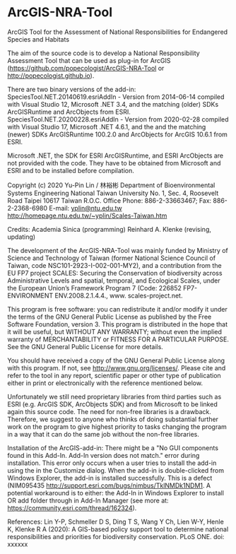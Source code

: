 # ArcGIS-NRA-Tool
ArcGIS Tool for the Assessment of National Responsibilities for Endangered Species and Habitats

The aim of the source code is to develop a National Responsibility Assessment Tool that can be used as plug-in for ArcGIS (https://github.com/popecologist/ArcGIS-NRA-Tool or http://popecologist.github.io).

There are two binary versions of the add-in:
SpeciesTool.NET.20140619.esriAddIn - Version from 2014-06-14 compiled with Visual Studio 12, Microsoft .NET 3.4, and the matching (older) SDKs ArcGISRuntime and ArcObjects from ESRI.
SpeciesTool.NET.20200228.esriAddIn -  Version from 2020-02-28 compiled with Visual Studio 17, Microsoft .NET 4.6.1, and the and the matching (newer) SDKs ArcGISRuntime 100.2.0 and ArcObjects for ArcGIS 10.6.1 from ESRI.

Microsoft .NET, the SDK for ESRI ArcGISRuntime, and ESRI ArcObjects are not provided with the code. They have to be obtained from Microsoft and ESRI and to be installed before compilation.

Copyright (c) 2020 Yu-Pin Lin / 林裕彬
Department of Bioenvironmental Systems Engineering
National Taiwan University
No. 1, Sec. 4, Roosevelt Road
Taipei
10617 Taiwan
R.O.C.
Office Phone: 886-2-33663467; Fax: 886-2-2368-6980
E-mail: yplin@ntu.edu.tw
http://homepage.ntu.edu.tw/~yplin/Scales-Taiwan.htm

Credits:
   Academia Sinica (programming)
   Reinhard A. Klenke (revising, updating)

The development of the ArcGIS-NRA-Tool was mainly funded by Ministry of Science and Technology of Taiwan (former National Science Council of Taiwan, code NSC101-2923-I-002-001-MY2), and a contribution from the EU FP7 project SCALES: Securing the Conservation of biodiversity across Administrative Levels and spatial, temporal, and Ecological Scales, under the European Union’s Framework Program 7 (Code: 226852 FP7-ENVIRONMENT ENV.2008.2.1.4.4., www. scales-project.net.

This program is free software: you can redistribute it and/or modify it under the terms of the GNU General Public License as published by the Free Software Foundation, version 3. This program is distributed in the hope that it will be useful, but WITHOUT ANY WARRANTY; without even the implied warranty of MERCHANTABILITY or FITNESS FOR A PARTICULAR PURPOSE. See the GNU General Public License for more details.

You should have received a copy of the GNU General Public License along with this program. If not, see <http://www.gnu.org/licenses/>. Please cite and refer to the tool in any report, scientific paper or other type of publication either in print or electronically with the reference mentioned below.

Unfortunately we still need proprietary libraries from third parties such as ESRI (e.g. ArcGIS SDK, ArcObjects SDK) and from Microsoft to be linked again this source code. The need for non-free libraries is a drawback. Therefore, we suggest to anyone who thinks of doing substantial further work on the program to give highest priority to tasks changing the program in a way that it can do the same job without the non-free libraries.

Installation of the ArcGIS-add-in:
There might be a "No GUI components found in this Add-In. Add-In version does not match." error during installation. This error only occurs when a user tries to install the add-in using the <Add From File button> in the Customize dialog. When the add-in is double-clicked from Windows Explorer, the add-in is installed successfully. This is a defect (NIM095435 http://support.esri.com/bugs/nimbus/TklNMDk1NDM1. A potential workaround is to either: <Double click> the Add-In in Windows Explorer to install OR add folder through <options> in Add-In Manager (see more at: https://community.esri.com/thread/162324).

References:
Lin Y-P, Schmeller D S, Ding T S, Wang Y Ch,  Lien W-Y, Henle K, Klenke R A (2020): A GIS-based policy support tool to determine national responsibilities and priorities for biodiversity conservation. PLoS ONE. doi: xxxxxx
